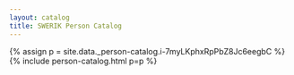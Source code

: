 ```yaml
---
layout: catalog
title: SWERIK Person Catalog
---
```

{% assign p = site.data._person-catalog.i-7myLKphxRpPbZ8Jc6eegbC %}
{% include person-catalog.html p=p %}


